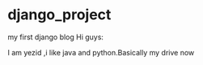 # django_project
my first django blog
Hi guys:

I am yezid ,i like java and python.Basically my drive now

